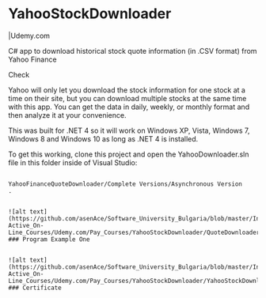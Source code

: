 

# YahooStockDownloader

 |Udemy.com

C# app to download historical stock quote information (in .CSV format) from Yahoo Finance

Check

Yahoo will only let you download the stock information for one stock at a time on their site, but you can download multiple stocks at the same time with this app.
You can get the data in daily, weekly, or monthly format and then analyze it at your convenience.

This was built for .NET 4 so it will work on 
Windows XP, Vista, Windows 7, Windows 8 and Windows 10 
as long as .NET 4 is installed.

To get this working, clone this project and open the YahooDownloader.sln file in this folder inside of Visual Studio:
```

YahooFinanceQuoteDownloader/Complete Versions/Asynchronous Version
.


![alt text](https://github.com/asenAce/Software_University_Bulgaria/blob/master/Inter-Active_On-Line_Courses/Udemy.com/Pay_Courses/YahooStockDownloader/QuoteDownloader.jpg)
### Program Example One


![alt text](https://github.com/asenAce/Software_University_Bulgaria/blob/master/Inter-Active_On-Line_Courses/Udemy.com/Pay_Courses/YahooStockDownloader/YahooStockDownloader.jpg)
### Certificate




































